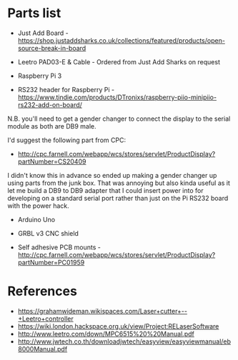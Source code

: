 # Parts list

* Just Add Board - https://shop.justaddsharks.co.uk/collections/featured/products/open-source-break-in-board
* Leetro PAD03-E & Cable - Ordered from Just Add Sharks on request

* Raspberry Pi 3
* RS232 header for Raspberry Pi - https://www.tindie.com/products/DTronixs/raspberry-piio-minipiio-rs232-add-on-board/

N.B. you'll need to get a gender changer to connect the display to the serial module as both are DB9 male.

I'd suggest the following part from CPC:

* http://cpc.farnell.com/webapp/wcs/stores/servlet/ProductDisplay?partNumber=CS20409

I didn't know this in advance so ended up making a gender changer up using
parts from the junk box. That was annoying but also kinda useful as it let me
build a DB9 to DB9 adapter that I could insert power into for developing on a
standard serial port rather than just on the Pi RS232 board with the power
hack.

* Arduino Uno
* GRBL v3 CNC shield

* Self adhesive PCB mounts - http://cpc.farnell.com/webapp/wcs/stores/servlet/ProductDisplay?partNumber=PC01959

# References

* https://grahamwideman.wikispaces.com/Laser+cutter+--+Leetro+controller
* https://wiki.london.hackspace.org.uk/view/Project:RELaserSoftware
* http://www.leetro.com/down/MPC6515%20%20Manual.pdf
* http://www.jwtech.co.th/downloadjwtech/easyview/easyviewmanual/eb8000Manual.pdf
